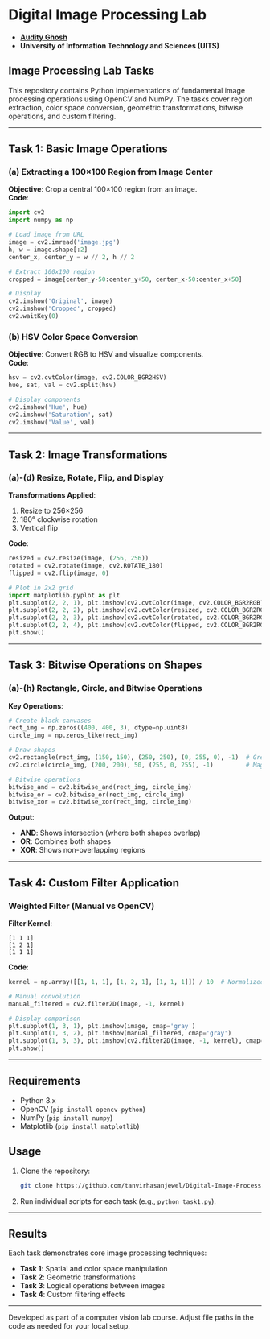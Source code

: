 # Digital Image Processing Lab
- **[Audity Ghosh](https://github.com/AudityGhosh)**
- **University of Information Technology and Sciences (UITS)**

## Image Processing Lab Tasks  

This repository contains Python implementations of fundamental image processing operations using OpenCV and NumPy. The tasks cover region extraction, color space conversion, geometric transformations, bitwise operations, and custom filtering.

---

## Task 1: Basic Image Operations  

### (a) Extracting a 100×100 Region from Image Center  
**Objective**: Crop a central 100×100 region from an image.  
**Code**:  
```python
import cv2
import numpy as np

# Load image from URL
image = cv2.imread('image.jpg')
h, w = image.shape[:2]
center_x, center_y = w // 2, h // 2

# Extract 100x100 region
cropped = image[center_y-50:center_y+50, center_x-50:center_x+50]

# Display
cv2.imshow('Original', image)
cv2.imshow('Cropped', cropped)
cv2.waitKey(0)
```

### (b) HSV Color Space Conversion  
**Objective**: Convert RGB to HSV and visualize components.  
**Code**:  
```python
hsv = cv2.cvtColor(image, cv2.COLOR_BGR2HSV)
hue, sat, val = cv2.split(hsv)

# Display components
cv2.imshow('Hue', hue)
cv2.imshow('Saturation', sat)
cv2.imshow('Value', val)
```

---

## Task 2: Image Transformations  

### (a)-(d) Resize, Rotate, Flip, and Display  
**Transformations Applied**:  
1. Resize to 256×256  
2. 180° clockwise rotation  
3. Vertical flip  

**Code**:  
```python
resized = cv2.resize(image, (256, 256))
rotated = cv2.rotate(image, cv2.ROTATE_180)
flipped = cv2.flip(image, 0)

# Plot in 2x2 grid
import matplotlib.pyplot as plt
plt.subplot(2, 2, 1), plt.imshow(cv2.cvtColor(image, cv2.COLOR_BGR2RGB))
plt.subplot(2, 2, 2), plt.imshow(cv2.cvtColor(resized, cv2.COLOR_BGR2RGB))
plt.subplot(2, 2, 3), plt.imshow(cv2.cvtColor(rotated, cv2.COLOR_BGR2RGB))
plt.subplot(2, 2, 4), plt.imshow(cv2.cvtColor(flipped, cv2.COLOR_BGR2RGB))
plt.show()
```

---

## Task 3: Bitwise Operations on Shapes  

### (a)-(h) Rectangle, Circle, and Bitwise Operations  
**Key Operations**:  
```python
# Create black canvases
rect_img = np.zeros((400, 400, 3), dtype=np.uint8)
circle_img = np.zeros_like(rect_img)

# Draw shapes
cv2.rectangle(rect_img, (150, 150), (250, 250), (0, 255, 0), -1)  # Green rectangle
cv2.circle(circle_img, (200, 200), 50, (255, 0, 255), -1)         # Magenta circle

# Bitwise operations
bitwise_and = cv2.bitwise_and(rect_img, circle_img)
bitwise_or = cv2.bitwise_or(rect_img, circle_img)
bitwise_xor = cv2.bitwise_xor(rect_img, circle_img)
```

**Output**:  
- **AND**: Shows intersection (where both shapes overlap)  
- **OR**: Combines both shapes  
- **XOR**: Shows non-overlapping regions  

---

## Task 4: Custom Filter Application  

### Weighted Filter (Manual vs OpenCV)  
**Filter Kernel**:  
```
[1 1 1]  
[1 2 1]  
[1 1 1]  
```
**Code**:  
```python
kernel = np.array([[1, 1, 1], [1, 2, 1], [1, 1, 1]]) / 10  # Normalized

# Manual convolution
manual_filtered = cv2.filter2D(image, -1, kernel)

# Display comparison
plt.subplot(1, 3, 1), plt.imshow(image, cmap='gray')
plt.subplot(1, 3, 2), plt.imshow(manual_filtered, cmap='gray')
plt.subplot(1, 3, 3), plt.imshow(cv2.filter2D(image, -1, kernel), cmap='gray')
plt.show()
```

---

## Requirements  
- Python 3.x  
- OpenCV (`pip install opencv-python`)  
- NumPy (`pip install numpy`)  
- Matplotlib (`pip install matplotlib`)  

## Usage  
1. Clone the repository:  
   ```bash
   git clone https://github.com/tanvirhasanjewel/Digital-Image-Processing-Lab.git
   ```
2. Run individual scripts for each task (e.g., `python task1.py`).  

---

## Results  
Each task demonstrates core image processing techniques:  
- **Task 1**: Spatial and color space manipulation  
- **Task 2**: Geometric transformations  
- **Task 3**: Logical operations between images  
- **Task 4**: Custom filtering effects  
 

--- 

Developed as part of a computer vision lab course. Adjust file paths in the code as needed for your local setup.
 

